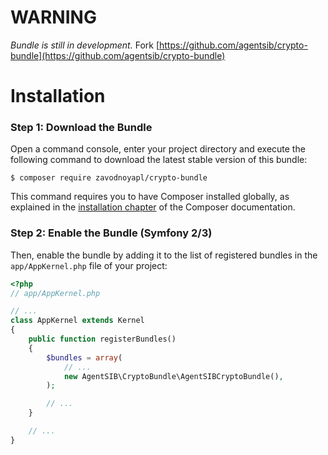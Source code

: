 WARNING
=======

*Bundle is still in development.*
Fork  [https://github.com/agentsib/crypto-bundle](https://github.com/agentsib/crypto-bundle)

Installation
============

### Step 1: Download the Bundle

Open a command console, enter your project directory and execute the
following command to download the latest stable version of this bundle:

```console
$ composer require zavodnoyapl/crypto-bundle
```

This command requires you to have Composer installed globally, as explained
in the [installation chapter](https://getcomposer.org/doc/00-intro.md)
of the Composer documentation.

### Step 2: Enable the Bundle (Symfony 2/3)

Then, enable the bundle by adding it to the list of registered bundles
in the `app/AppKernel.php` file of your project:

```php
<?php
// app/AppKernel.php

// ...
class AppKernel extends Kernel
{
    public function registerBundles()
    {
        $bundles = array(
            // ...
            new AgentSIB\CryptoBundle\AgentSIBCryptoBundle(),
        );

        // ...
    }

    // ...
}
```